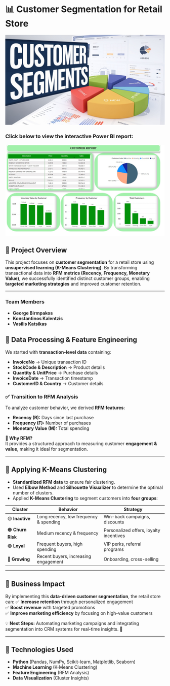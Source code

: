 # 📊 Customer Segmentation for Retail Store

![Customer Segmentation Thumbnail](https://github.com/vasilis6194/Customer-Segmentation-Retail-Shop/blob/main/presentation/clustering%20project%20thumbnail.jpg)

### Click below to view the interactive Power BI report:

[![View Power BI Report](https://github.com/vasilis6194/Customer-Segmentation-Retail-Shop/blob/main/analysis/powerbi_image.jpg)](https://app.powerbi.com/view?r=eyJrIjoiZGU5NDYyODgtMTc3NC00OTZiLWFkN2ItNDlmOTA3MjBjMGRjIiwidCI6IjI1Y2UwMjYxLWJiZDYtNDljZC1hMWUyLTU0MjYwODg2ZDE1OSJ9)

## 📌 Project Overview
This project focuses on **customer segmentation** for a retail store using **unsupervised learning (K-Means Clustering)**. By transforming transactional data into **RFM metrics (Recency, Frequency, Monetary Value)**, we successfully identified distinct customer groups, enabling **targeted marketing strategies** and improved customer retention.

---

### **Team Members**
- **George Birmpakos**
- **Konstantinos Kalentzis**
- **Vasilis Katsikas**

## 🔹 Data Processing & Feature Engineering
We started with **transaction-level data** containing:
- **InvoiceNo** → Unique transaction ID
- **StockCode & Description** → Product details
- **Quantity & UnitPrice** → Purchase details
- **InvoiceDate** → Transaction timestamp
- **CustomerID & Country** → Customer details

### ✅ Transition to RFM Analysis
To analyze customer behavior, we derived **RFM features**:
- **Recency (R):** Days since last purchase
- **Frequency (F):** Number of purchases
- **Monetary Value (M):** Total spending

**📌 Why RFM?**  
It provides a structured approach to measuring customer **engagement & value**, making it ideal for segmentation.

---

## 🔹 Applying K-Means Clustering
- **Standardized RFM data** to ensure fair clustering.
- Used **Elbow Method** and **Silhouette Visualizer** to determine the optimal number of clusters.
- Applied **K-Means Clustering** to segment customers into **four groups**:

| **Cluster** | **Behavior** | **Strategy** |
|------------|-------------|-------------|
| 🟡 **Inactive** | Long recency, low frequency & spending | Win-back campaigns, discounts |
| 🟠 **Churn Risk** | Medium recency & frequency | Personalized offers, loyalty incentives |
| 🟢 **Loyal** | Frequent buyers, high spending | VIP perks, referral programs |
| 🔵 **Growing** | Recent buyers, increasing engagement | Onboarding, cross-selling |

---

## 🔹 Business Impact
By implementing this **data-driven customer segmentation**, the retail store can:
✅ **Increase retention** through personalized engagement  
✅ **Boost revenue** with targeted promotions  
✅ **Improve marketing efficiency** by focusing on high-value customers  

💡 **Next Steps:** Automating marketing campaigns and integrating segmentation into CRM systems for real-time insights. 🚀

---

## 🚀 Technologies Used
- **Python** (Pandas, NumPy, Scikit-learn, Matplotlib, Seaborn)
- **Machine Learning** (K-Means Clustering)
- **Feature Engineering** (RFM Analysis)
- **Data Visualization** (Cluster Insights)

